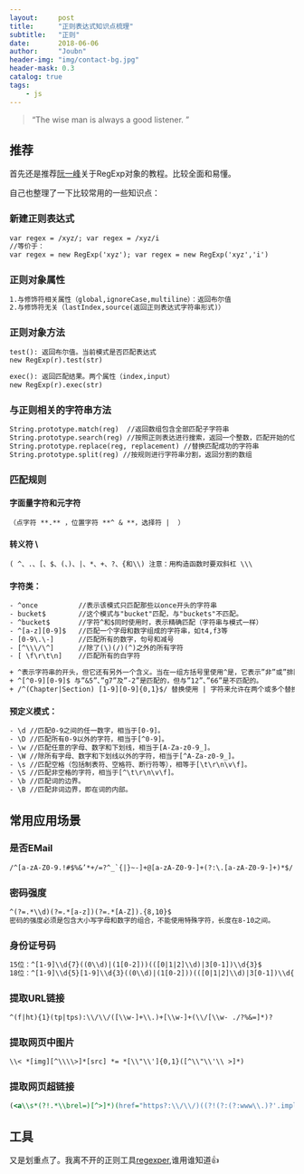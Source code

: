 ```yaml
---
layout:     post
title:      "正则表达式知识点梳理"
subtitle:   "正则"
date:       2018-06-06
author:     "Joubn"
header-img: "img/contact-bg.jpg"
header-mask: 0.3
catalog: true
tags:
    - js
---
```


> “The wise man is always a good listener. ”

## 推荐

首先还是推荐[阮一峰](http://javascript.ruanyifeng.com/stdlib/regexp.html)关于RegExp对象的教程。比较全面和易懂。

自己也整理了一下比较常用的一些知识点：

### 新建正则表达式

```asp
var regex = /xyz/; var regex = /xyz/i
//等价于：
var regex = new RegExp('xyz'); var regex = new RegExp('xyz','i')
```

### 正则对象属性

```asp
1.与修饰符相关属性（global,ignoreCase,multiline）：返回布尔值
2.与修饰符无关（lastIndex,source(返回正则表达式字符串形式)）
```

### 正则对象方法

```asp
test(): 返回布尔值。当前模式是否匹配表达式
new RegExp(r).test(str)

exec(): 返回匹配结果。两个属性（index,input）
new RegExp(r).exec(str)
```

### 与正则相关的字符串方法

```asp
String.prototype.match(reg)  //返回数组包含全部匹配子字符串
String.prototype.search(reg) //按照正则表达进行搜索，返回一个整数，匹配开始的位置
String.prototype.replace(reg, replacement) //替换匹配成功的字符串
String.prototype.split(reg) //按规则进行字符串分割，返回分割的数组
```

### 匹配规则

#### 字面量字符和元字符
```asp
（点字符 **.** ，位置字符 **^ & **，选择符 |  ）
```

#### 转义符 \
```asp
( ^、.、[、$、(、)、|、*、+、?、{和\\) 注意：用构造函数时要双斜杠 \\\
```
#### 字符类：

```asp
- ^once          //表示该模式只匹配那些以once开头的字符串
- bucket$        //这个模式与"bucket"匹配，与"buckets"不匹配。
- ^bucket$       //字符^和$同时使用时，表示精确匹配（字符串与模式一样）
- ^[a-z][0-9]$   //匹配一个字母和数字组成的字符串，如t4,f3等
- [0-9\.\-]      //匹配所有的数字，句号和减号 
- [^\\\/\^]      //除了(\)(/)(^)之外的所有字符
- [ \f\r\t\n]    //匹配所有的白字符
```

```asp
+ ^表示字符串的开头，但它还有另外一个含义。当在一组方括号里使用^是，它表示”非”或”排除”的意思，常常用来剔除某个字符。 
+ ^[^0-9][0-9]$ 与”&5”、”g7”及”-2”是匹配的，但与”12”、”66”是不匹配的。
+ /^(Chapter|Section) [1-9][0-9]{0,1}$/ 替换使用 | 字符来允许在两个或多个替换选项之间进行选择
```

#### 预定义模式：

```asp
- \d //匹配0-9之间的任一数字，相当于[0-9]。
- \D //匹配所有0-9以外的字符，相当于[^0-9]。
- \w //匹配任意的字母、数字和下划线，相当于[A-Za-z0-9_]。
- \W //除所有字母、数字和下划线以外的字符，相当于[^A-Za-z0-9_]。
- \s //匹配空格（包括制表符、空格符、断行符等），相等于[\t\r\n\v\f]。
- \S //匹配非空格的字符，相当于[^\t\r\n\v\f]。
- \b //匹配词的边界。
- \B //匹配非词边界，即在词的内部。
```

## 常用应用场景

### 是否EMail

```asp
/^[a-zA-Z0-9.!#$%&’*+/=?^_`{|}~-]+@[a-zA-Z0-9-]+(?:\.[a-zA-Z0-9-]+)*$/
```

### 密码强度

```asp
^(?=.*\\d)(?=.*[a-z])(?=.*[A-Z]).{8,10}$
密码的强度必须是包含大小写字母和数字的组合，不能使用特殊字符，长度在8-10之间。
```

### 身份证号码

```asp
15位：^[1-9]\\d{7}((0\\d)|(1[0-2]))(([0|1|2]\\d)|3[0-1])\\d{3}$
18位：^[1-9]\\d{5}[1-9]\\d{3}((0\\d)|(1[0-2]))(([0|1|2]\\d)|3[0-1])\\d{3}([0-9]|X)$
```

### 提取URL链接

```asp
^(f|ht){1}(tp|tps):\\/\\/([\\w-]+\\.)+[\\w-]+(\\/[\\w- ./?%&=]*)?
```

### 提取网页中图片

```asp
\\< *[img][^\\\\>]*[src] *= *[\\"\\']{0,1}([^\\"\\'\\ >]*)
```

### 提取网页超链接

```asp
(<a\\s*(?!.*\\brel=)[^>]*)(href="https?:\\/\\/)((?!(?:(?:www\\.)?'.implode('|(?:www\\.)?', $follow_list).'))[^"]+)"((?!.*\\brel=)[^>]*)(?:[^>]*)>
```

## 工具

又是划重点了。我离不开的正则工具[regexper](https://regexper.com/#%2F%5Ejoubn%24%2F),谁用谁知道👍